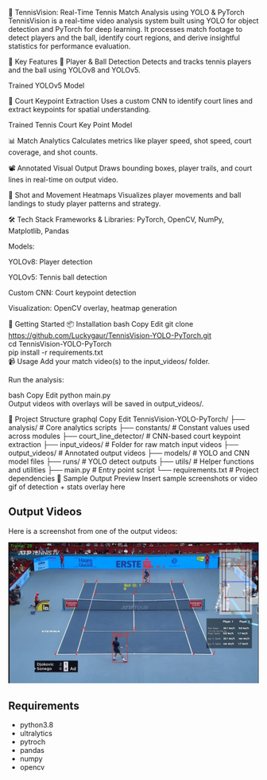 🎾 TennisVision: Real-Time Tennis Match Analysis using YOLO & PyTorch
TennisVision is a real-time video analysis system built using YOLO for object detection and PyTorch for deep learning. It processes match footage to detect players and the ball, identify court regions, and derive insightful statistics for performance evaluation.

📌 Key Features
🎯 Player & Ball Detection
Detects and tracks tennis players and the ball using YOLOv8 and YOLOv5.

Trained YOLOv5 Model

🧠 Court Keypoint Extraction
Uses a custom CNN to identify court lines and extract keypoints for spatial understanding.

Trained Tennis Court Key Point Model

📊 Match Analytics
Calculates metrics like player speed, shot speed, court coverage, and shot counts.

📽️ Annotated Visual Output
Draws bounding boxes, player trails, and court lines in real-time on output video.

🧮 Shot and Movement Heatmaps
Visualizes player movements and ball landings to study player patterns and strategy.

🛠️ Tech Stack
Frameworks & Libraries: PyTorch, OpenCV, NumPy, Matplotlib, Pandas

Models:

YOLOv8: Player detection

YOLOv5: Tennis ball detection

Custom CNN: Court keypoint detection

Visualization: OpenCV overlay, heatmap generation

🚀 Getting Started
📦 Installation
bash
Copy
Edit
git clone https://github.com/Luckygaur/TennisVision-YOLO-PyTorch.git  
cd TennisVision-YOLO-PyTorch  
pip install -r requirements.txt  
📹 Usage
Add your match video(s) to the input_videos/ folder.

Run the analysis:

bash
Copy
Edit
python main.py  
Output videos with overlays will be saved in output_videos/.

📁 Project Structure
graphql
Copy
Edit
TennisVision-YOLO-PyTorch/
├── analysis/              # Core analytics scripts
├── constants/             # Constant values used across modules
├── court_line_detector/   # CNN-based court keypoint extraction
├── input_videos/          # Folder for raw match input videos
├── output_videos/         # Annotated output videos
├── models/                # YOLO and CNN model files
├── runs/                  # YOLO detect outputs
├── utils/                 # Helper functions and utilities
├── main.py                # Entry point script
└── requirements.txt       # Project dependencies
🧪 Sample Output Preview
Insert sample screenshots or video gif of detection + stats overlay here

## Output Videos
Here is a screenshot from one of the output videos:

![Screenshot](output_videos/screenshot.jpeg)

## Requirements
* python3.8
* ultralytics
* pytroch
* pandas
* numpy 
* opencv
